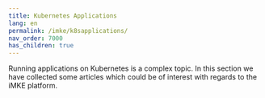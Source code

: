 ```yaml
---
title: Kubernetes Applications
lang: en
permalink: /imke/k8sapplications/
nav_order: 7000
has_children: true
---
```


Running applications on Kubernetes is a complex topic. In this section we have collected some articles which could be of interest with regards to the iMKE platform.


